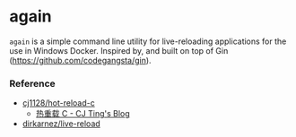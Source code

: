 again
=====
`again` is a simple command line utility for live-reloading applications for the use in Windows Docker. Inspired by, and built on top of Gin (https://github.com/codegangsta/gin). 


### Reference
- [cj1128/hot-reload-c](https://github.com/cj1128/hot-reload-c)
  - [热重载 C - CJ Ting's Blog](https://cjting.me/2021/06/10/hot-reload-c/)
- [dirkarnez/live-reload](https://github.com/dirkarnez/live-reload)
